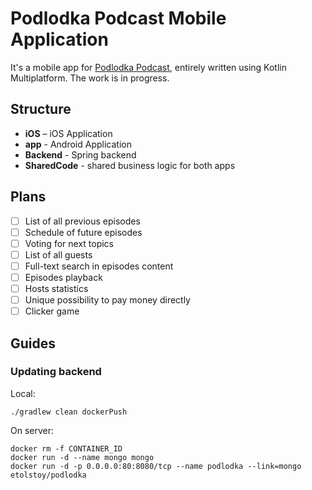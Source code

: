 # Podlodka Podcast Mobile Application

It's a mobile app for [Podlodka Podcast](podlodka.io), entirely written using Kotlin Multiplatform. The work is in progress.

## Structure
- **iOS** – iOS Application
- **app** - Android Application
- **Backend** - Spring backend
- **SharedCode** - shared business logic for both apps

## Plans
- [ ] List of all previous episodes
- [ ] Schedule of future episodes
- [ ] Voting for next topics
- [ ] List of all guests
- [ ] Full-text search in episodes content
- [ ] Episodes playback
- [ ] Hosts statistics
- [ ] Unique possibility to pay money directly
- [ ] Clicker game

## Guides
### Updating backend
Local:
```
./gradlew clean dockerPush
```

On server:
```
docker rm -f CONTAINER_ID
docker run -d --name mongo mongo
docker run -d -p 0.0.0.0:80:8080/tcp --name podlodka --link=mongo etolstoy/podlodka 
```
